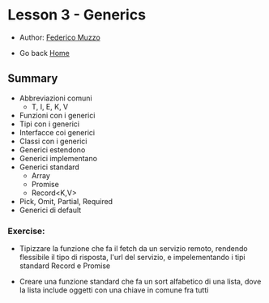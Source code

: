 # Lesson 3 - Generics

- Author: [Federico Muzzo](mailto:federico.muzzo@bitrock.it)

- Go back [Home](../README.md)

## Summary

- Abbreviazioni comuni
    - T, I, E, K, V
- Funzioni con i generici
- Tipi con i generici
- Interfacce coi generici
- Classi con i generici
- Generici estendono
- Generici implementano
- Generici standard
    - Array<T>
    - Promise<T>
    - Record<K,V>
- Pick, Omit, Partial, Required
- Generici di default

### Exercise:

+ Tipizzare la funzione che fa il fetch da un servizio remoto, rendendo flessibile il tipo di risposta, l'url del servizio, e impelementando i tipi standard Record e Promise

+ Creare una funzione standard che fa un sort alfabetico di una lista, dove la lista include oggetti con una chiave in comune fra tutti
